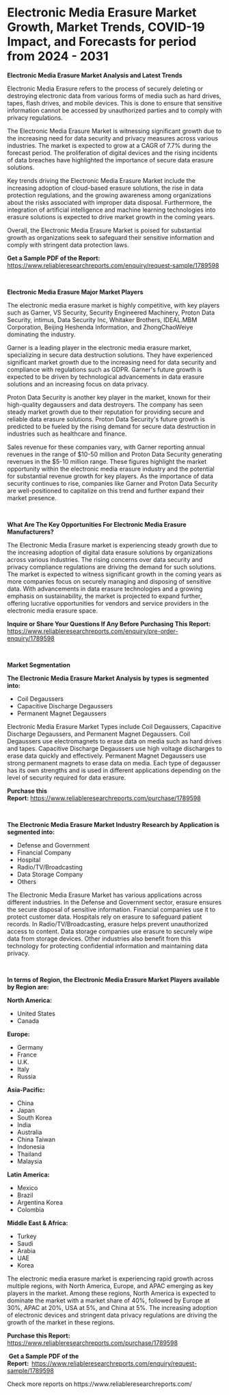 <p><h1>Electronic Media Erasure Market Growth, Market Trends, COVID-19 Impact, and Forecasts for period from 2024 - 2031</h1></p><p><strong>Electronic Media Erasure Market Analysis and Latest Trends</strong></p>
<p><p>Electronic Media Erasure refers to the process of securely deleting or destroying electronic data from various forms of media such as hard drives, tapes, flash drives, and mobile devices. This is done to ensure that sensitive information cannot be accessed by unauthorized parties and to comply with privacy regulations.</p><p>The Electronic Media Erasure Market is witnessing significant growth due to the increasing need for data security and privacy measures across various industries. The market is expected to grow at a CAGR of 7.7% during the forecast period. The proliferation of digital devices and the rising incidents of data breaches have highlighted the importance of secure data erasure solutions.</p><p>Key trends driving the Electronic Media Erasure Market include the increasing adoption of cloud-based erasure solutions, the rise in data protection regulations, and the growing awareness among organizations about the risks associated with improper data disposal. Furthermore, the integration of artificial intelligence and machine learning technologies into erasure solutions is expected to drive market growth in the coming years.</p><p>Overall, the Electronic Media Erasure Market is poised for substantial growth as organizations seek to safeguard their sensitive information and comply with stringent data protection laws.</p></p>
<p><strong>Get a Sample PDF of the Report:&nbsp;</strong> <a href="https://www.reliableresearchreports.com/enquiry/request-sample/1789598">https://www.reliableresearchreports.com/enquiry/request-sample/1789598</a></p>
<p>&nbsp;</p>
<p><strong>Electronic Media Erasure Major Market Players</strong></p>
<p><p>The electronic media erasure market is highly competitive, with key players such as Garner, VS Security, Security Engineered Machinery, Proton Data Security, intimus, Data Security Inc, Whitaker Brothers, IDEAL.MBM Corporation, Beijing Heshenda Information, and ZhongChaoWeiye dominating the industry.</p><p>Garner is a leading player in the electronic media erasure market, specializing in secure data destruction solutions. They have experienced significant market growth due to the increasing need for data security and compliance with regulations such as GDPR. Garner's future growth is expected to be driven by technological advancements in data erasure solutions and an increasing focus on data privacy.</p><p>Proton Data Security is another key player in the market, known for their high-quality degaussers and data destroyers. The company has seen steady market growth due to their reputation for providing secure and reliable data erasure solutions. Proton Data Security's future growth is predicted to be fueled by the rising demand for secure data destruction in industries such as healthcare and finance.</p><p>Sales revenue for these companies vary, with Garner reporting annual revenues in the range of $10-50 million and Proton Data Security generating revenues in the $5-10 million range. These figures highlight the market opportunity within the electronic media erasure industry and the potential for substantial revenue growth for key players. As the importance of data security continues to rise, companies like Garner and Proton Data Security are well-positioned to capitalize on this trend and further expand their market presence.</p></p>
<p>&nbsp;</p>
<p><strong>What Are The Key Opportunities For Electronic Media Erasure Manufacturers?</strong></p>
<p><p>The Electronic Media Erasure market is experiencing steady growth due to the increasing adoption of digital data erasure solutions by organizations across various industries. The rising concerns over data security and privacy compliance regulations are driving the demand for such solutions. The market is expected to witness significant growth in the coming years as more companies focus on securely managing and disposing of sensitive data. With advancements in data erasure technologies and a growing emphasis on sustainability, the market is projected to expand further, offering lucrative opportunities for vendors and service providers in the electronic media erasure space.</p></p>
<p><strong>Inquire or Share Your Questions If Any Before Purchasing This Report:</strong> <a href="https://www.reliableresearchreports.com/enquiry/pre-order-enquiry/1789598">https://www.reliableresearchreports.com/enquiry/pre-order-enquiry/1789598</a></p>
<p>&nbsp;</p>
<p><strong>Market Segmentation</strong></p>
<p><strong>The Electronic Media Erasure Market Analysis by types is segmented into:</strong></p>
<p><ul><li>Coil Degaussers</li><li>Capacitive Discharge Degaussers</li><li>Permanent Magnet Degaussers</li></ul></p>
<p><p>Electronic Media Erasure Market Types include Coil Degaussers, Capacitive Discharge Degaussers, and Permanent Magnet Degaussers. Coil Degaussers use electromagnets to erase data on media such as hard drives and tapes. Capacitive Discharge Degaussers use high voltage discharges to erase data quickly and effectively. Permanent Magnet Degaussers use strong permanent magnets to erase data on media. Each type of degausser has its own strengths and is used in different applications depending on the level of security required for data erasure.</p></p>
<p><strong>Purchase this Report:&nbsp;</strong><a href="https://www.reliableresearchreports.com/purchase/1789598">https://www.reliableresearchreports.com/purchase/1789598</a></p>
<p>&nbsp;</p>
<p><strong>The Electronic Media Erasure Market Industry Research by Application is segmented into:</strong></p>
<p><ul><li>Defense and Government</li><li>Financial Company</li><li>Hospital</li><li>Radio/TV/Broadcasting</li><li>Data Storage Company</li><li>Others</li></ul></p>
<p><p>The Electronic Media Erasure Market has various applications across different industries. In the Defense and Government sector, erasure ensures the secure disposal of sensitive information. Financial companies use it to protect customer data. Hospitals rely on erasure to safeguard patient records. In Radio/TV/Broadcasting, erasure helps prevent unauthorized access to content. Data storage companies use erasure to securely wipe data from storage devices. Other industries also benefit from this technology for protecting confidential information and maintaining data privacy.</p></p>
<p>&nbsp;</p>
<p><strong>In terms of Region, the Electronic Media Erasure Market Players available by Region are:</strong></p>
<p>
    <p> <strong> North America: </strong>
        <ul>
            <li>United States</li>
            <li>Canada</li>
        </ul>
        </p> 
    <p> <strong> Europe: </strong>
        <ul>
            <li>Germany</li>
            <li>France</li>
            <li>U.K.</li>
            <li>Italy</li>
            <li>Russia</li>
        </ul>
        </p> 
    <p> <strong> Asia-Pacific: </strong>
        <ul>
            <li>China</li>
            <li>Japan</li>
            <li>South Korea</li>
            <li>India</li>
            <li>Australia</li>
            <li>China Taiwan</li>
            <li>Indonesia</li>
            <li>Thailand</li>
            <li>Malaysia</li>
        </ul>
        </p> 
    <p> <strong> Latin America: </strong>
        <ul>
            <li>Mexico</li>
            <li>Brazil</li>
            <li>Argentina Korea</li>
            <li>Colombia</li>
        </ul>
        </p> 
    <p> <strong> Middle East & Africa: </strong>
        <ul>
            <li>Turkey</li>
            <li>Saudi</li>
            <li>Arabia</li>
            <li>UAE</li>
            <li>Korea</li>
        </ul>
    </p>
    </p>
<p><p>The electronic media erasure market is experiencing rapid growth across multiple regions, with North America, Europe, and APAC emerging as key players in the market. Among these regions, North America is expected to dominate the market with a market share of 40%, followed by Europe at 30%, APAC at 20%, USA at 5%, and China at 5%. The increasing adoption of electronic devices and stringent data privacy regulations are driving the growth of the market in these regions.</p></p>
<p><strong>Purchase this Report: </strong><a href="https://www.reliableresearchreports.com/purchase/1789598">https://www.reliableresearchreports.com/purchase/1789598</a></p>
<p>&nbsp;<strong>Get a Sample PDF of the Report:&nbsp;&nbsp;</strong><a href="https://www.reliableresearchreports.com/enquiry/request-sample/1789598">https://www.reliableresearchreports.com/enquiry/request-sample/1789598</a></p>
<p><strong></strong></p>
<p>Check more reports on https://www.reliableresearchreports.com/</p>